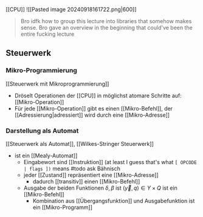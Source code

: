[[CPU]]
![[Pasted image 20240918161722.png|600]]

> Bro idfk how to group this lecture into libraries that somehow makes sense. Bro gave an overview in the beginning that could've been the entire fucking lecture


## Steuerwerk
### Mikro-Programmierung
[[Steuerwerk mit Mikroprogrammierung]]
- Dröselt Operationen der [[CPU]] in möglichst atomare Schritte auf: [[Mikro-Operation]]
- Für jede [[Mikro-Operation]] gibt es einen [[Mikro-Befehl]], der [[Adressierung|adressiert]] wird durch eine [[Mikro-Adresse]]

### Darstellung als Automat
[[Steuerwerk als Automat]], [[Wilkes-Stringer Steuerwerk]]
- ist ein [[Mealy-Automat]]
	- Eingabewort sind [[Instruktion]] (at least I guess that's what `[ OPCODE | flags ])` means #todo ask Bähnisch
	- jeder [[Zustand]] repräsentiert eine [[Mikro-Adresse]]
		- dadurch [[transitiv]] einen [[Mikro-Befehl]]
	- Ausgabe der beiden Funktionen $\delta, \beta$ ist $(\vec{y}, q) \in Y \times Q$ ist ein [[Mikro-Befehl]]
		- Kombination aus [[Übergangsfunktion]] und Ausgabefunktion ist ein [[Mikro-Programm]]